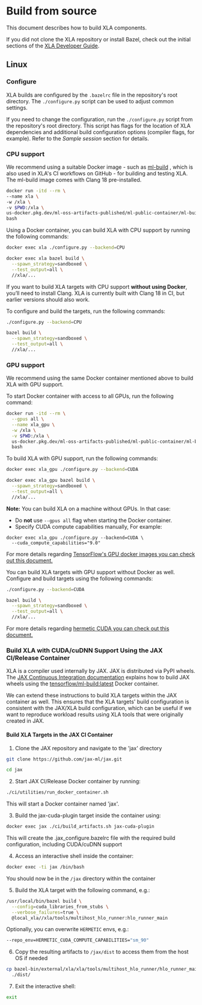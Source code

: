 # Build from source

This document describes how to build XLA components.

If you did not clone the XLA repository or install Bazel, check out the initial
sections of the [XLA Developer Guide](developer_guide.md).

## Linux

### Configure

XLA builds are configured by the `.bazelrc` file in the repository's root
directory. The `./configure.py` script can be used to adjust common settings.

If you need to change the configuration, run the `./configure.py` script from
the repository's root directory. This script has flags for the location of XLA
dependencies and additional build configuration options (compiler flags, for
example). Refer to the *Sample session* section for details.

### CPU support

We recommend using a suitable Docker image - such as
[ml-build](https://us-docker.pkg.dev/ml-oss-artifacts-published/ml-public-container/ml-build)
, which is also used in XLA's CI workflows on GitHub - for building and testing
XLA. The ml-build image comes with Clang 18 pre-installed.

```sh
docker run -itd --rm \
--name xla \
-w /xla \
-v $PWD:/xla \
us-docker.pkg.dev/ml-oss-artifacts-published/ml-public-container/ml-build:latest \
bash
```

Using a Docker container, you can build XLA with CPU support by running the
following commands:

```sh
docker exec xla ./configure.py --backend=CPU

docker exec xla bazel build \
  --spawn_strategy=sandboxed \
  --test_output=all \
  //xla/...
```

If you want to build XLA targets with CPU support **without using Docker**,
you’ll need to install Clang. XLA is currently built with Clang 18 in CI,
but earlier versions should also work.

To configure and build the targets, run the following commands:

```sh
./configure.py --backend=CPU

bazel build \
  --spawn_strategy=sandboxed \
  --test_output=all \
  //xla/...
```

### GPU support

We recommend using the same Docker container mentioned above to build XLA with
GPU support.

To start Docker container with access to all GPUs, run the following command:

```sh
docker run -itd --rm \
  --gpus all \
  --name xla_gpu \
  -w /xla \
  -v $PWD:/xla \
  us-docker.pkg.dev/ml-oss-artifacts-published/ml-public-container/ml-build:latest \
  bash
```

To build XLA with GPU support, run the following commands:

```sh
docker exec xla_gpu ./configure.py --backend=CUDA

docker exec xla_gpu bazel build \
  --spawn_strategy=sandboxed \
  --test_output=all \
  //xla/...
```

**Note:** You can build XLA on a machine without GPUs. In that case:

- Do **not** use `--gpus all` flag when starting the Docker container.
- Specify CUDA compute capabilities manually, For example:

```
docker exec xla_gpu ./configure.py --backend=CUDA \
  --cuda_compute_capabilities="9.0"
```

For more details regarding
[TensorFlow's GPU docker images you can check out this document.](https://www.tensorflow.org/install/source#gpu_support_2)

You can build XLA targets with GPU support without Docker as well. Configure and
build targets using the following commands:

```sh
./configure.py --backend=CUDA

bazel build \
  --spawn_strategy=sandboxed \
  --test_output=all \
  //xla/...
```

For more details regarding
[hermetic CUDA you can check out this document.](https://github.com/google-ml-infra/rules_ml_toolchain/blob/main/gpu)

### Build XLA with CUDA/cuDNN Support Using the JAX CI/Release Container

XLA is a compiler used internally by JAX.
JAX is distributed via PyPI wheels.
The [JAX Continuous Integration documentation](https://github.com/jax-ml/jax/tree/main/ci#running-these-scripts-locally-on-your-machine)
explains how to build JAX wheels using
the [tensorflow/ml-build:latest](https://us-central1-docker.pkg.dev/tensorflow-sigs/tensorflow/ml-build) Docker container.

We can extend these instructions to build XLA targets within the JAX container
as well. This ensures that the XLA targets' build configuration is consistent
with the JAX/XLA build configuration, which can be useful if we want to
reproduce workload results using XLA tools that were originally created in JAX.

#### Build XLA Targets in the JAX CI Container

1. Clone the JAX repository and navigate to the 'jax' directory
```bash
git clone https://github.com/jax-ml/jax.git

cd jax
```

2. Start JAX CI/Release Docker container by running:
```bash
./ci/utilities/run_docker_container.sh
```
This will start a Docker container named 'jax'.

3. Build the jax-cuda-plugin target inside the container using:
```bash
docker exec jax ./ci/build_artifacts.sh jax-cuda-plugin
```
This will create the .jax_configure.bazelrc file with the required build
configuration, including CUDA/cuDNN support

4. Access an interactive shell inside the container:
```bash
docker exec -ti jax /bin/bash
```
You should now be in the `/jax` directory within the container

5. Build the XLA target with the following command, e.g.:
```bash
/usr/local/bin/bazel build \
  --config=cuda_libraries_from_stubs \
  --verbose_failures=true \
  @local_xla//xla/tools/multihost_hlo_runner:hlo_runner_main
```

Optionally, you can overwrite `HERMETIC` envs, e.g.:
```bash
--repo_env=HERMETIC_CUDA_COMPUTE_CAPABILITIES="sm_90"
```

6. Copy the resulting artifacts to `/jax/dist` to access them from the host OS
if needed
```bash
cp bazel-bin/external/xla/xla/tools/multihost_hlo_runner/hlo_runner_main \
  ./dist/
```

7. Exit the interactive shell:
```bash
exit
```
